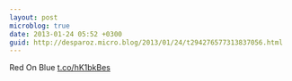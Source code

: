 ```yaml
---
layout: post
microblog: true
date: 2013-01-24 05:52 +0300
guid: http://desparoz.micro.blog/2013/01/24/t294276577313837056.html
---
```

Red On Blue [t.co/hK1bkBes](http://t.co/hK1bkBes)
